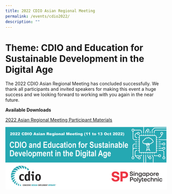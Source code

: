 ```yaml
---
title: 2022 CDIO Asian Regional Meeting
permalink: /events/cdio2022/
description: ""
---
```

# Theme: CDIO and Education for Sustainable Development in the Digital Age

The 2022 CDIO Asian Regional Meeting has concluded successfully. We thank all participants and invited speakers for making this event a huge success and we looking forward to working with you again in the near future.

**Available Downloads**

[2022 Asian Regional Meeting Participant Materials](https://spisg.sharepoint.com/:f:/s/SPIStaff/EoWM9ynXGQ1CjeaqgkuawsEBwkwOrdPcAIIbeMFvUovmmw?e=POWCS1)






![](/images/new-footer-14-july-2022.jpg)